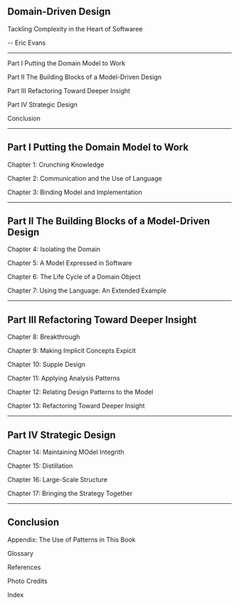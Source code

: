 Domain-Driven Design
---

Tackling Complexity in the Heart of Softwaree

-- Eric Evans


---

Part I Putting the Domain Model to Work

Part II The Building Blocks of a Model-Driven Design

Part III Refactoring Toward Deeper Insight

Part IV Strategic Design

Conclusion

---


Part I Putting the Domain Model to Work
---

Chapter 1: Crunching Knowledge

Chapter 2: Communication and the Use of Language

Chapter 3: Binding Model and Implementation

---

Part II The Building Blocks of a Model-Driven Design
---

Chapter 4: Isolating the Domain

Chapter 5: A Model Expressed in Software

Chapter 6: The Life Cycle of a Domain Object

Chapter 7: Using the Language: An Extended Example

---

Part III Refactoring Toward Deeper Insight
---

Chapter 8: Breakthrough

Chapter 9: Making Implicit Concepts Expicit

Chapter 10: Supple Design

Chapter 11: Applying Analysis Patterns

Chapter 12: Relating Design Patterns to the Model

Chapter 13: Refactoring Toward Deeper Insight

---

Part IV Strategic Design
---

Chapter 14: Maintaining MOdel Integrith

Chapter 15: Distillation

Chapter 16: Large-Scale Structure

Chapter 17: Bringing the Strategy Together

---

Conclusion
---

Appendix: The Use of Patterns in This Book

Glossary

References

Photo Credits

Index
